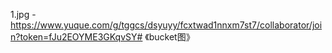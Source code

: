 1.jpg - https://www.yuque.com/g/tggcs/dsyuyy/fcxtwad1nnxm7st7/collaborator/join?token=fJu2EOYME3GKqvSY# 《bucket图》